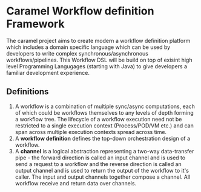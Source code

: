 # Caramel Workflow definition Framework
The caramel project aims to create modern a workflow definition platform which includes a domain specific language which can be used by developers to write complex synchronous/asynchronous workflows/pipelines.
This Workflow DSL will be build on top of exisint high level Programming Langugages (starting with Java) to give developers a familiar development experience.

## Definitions
1.  A workflow is a combination of multiple sync/async computations, each of which could be workflows themselves to any levels of depth forming a workflow tree. 
    The lifecycle of a workflow execution need not be restricted to a single execution context (Process/POD/VM etc.) and can span across multiple execution contexts spread across time.
1.  A **workflow definition** defines the top-down orchestration design of a workflow.
1.  A **channel** is a logical abstraction representing a two-way data-transfer pipe - the forward direction is called an input channel and is used to send a request to a workflow
    and the reverse direction is called an output channel and is used to return the output of the workflow to it's caller. The input and output channels together compose a channel. 
    All workflow receive and return data over channels.

